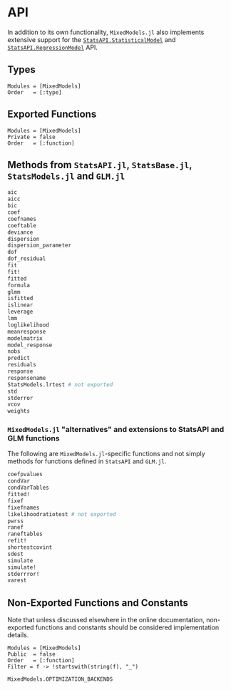 # API

In addition to its own functionality, `MixedModels.jl` also implements extensive support for the [`StatsAPI.StatisticalModel`](https://github.com/JuliaStats/StatsAPI.jl/blob/main/src/statisticalmodel.jl) and [`StatsAPI.RegressionModel`](https://github.com/JuliaStats/StatsAPI.jl/blob/main/src/regressionmodel.jl) API.

## Types

```@autodocs
Modules = [MixedModels]
Order   = [:type]
```

## Exported Functions
```@autodocs
Modules = [MixedModels]
Private = false
Order   = [:function]
```

## Methods from `StatsAPI.jl`, `StatsBase.jl`, `StatsModels.jl` and `GLM.jl`

```julia
aic
aicc
bic
coef
coefnames
coeftable
deviance
dispersion
dispersion_parameter
dof
dof_residual
fit
fit!
fitted
formula
glmm
isfitted
islinear
leverage
lmm
loglikelihood
meanresponse
modelmatrix
model_response
nobs
predict
residuals
response
responsename
StatsModels.lrtest # not exported
std
stderror
vcov
weights
```

### `MixedModels.jl` "alternatives" and extensions to StatsAPI and GLM functions

The following are `MixedModels.jl`-specific functions and not simply methods for functions defined in `StatsAPI` and `GLM.jl`.

```julia
coefpvalues
condVar
condVarTables
fitted!
fixef
fixefnames
likelihoodratiotest # not exported
pwrss
ranef
raneftables
refit!
shortestcovint
sdest
simulate
simulate!
stderrror!
varest
```

## Non-Exported Functions and Constants

Note that unless discussed elsewhere in the online documentation, non-exported functions and constants should be considered implementation details.

```@autodocs
Modules = [MixedModels]
Public  = false
Order   = [:function]
Filter = f -> !startswith(string(f), "_")
```

```@docs
MixedModels.OPTIMIZATION_BACKENDS
```
